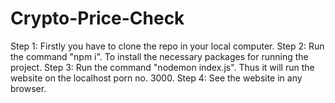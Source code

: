 # Crypto-Price-Check
Step 1:
Firstly you have to clone the repo in your local computer.
Step 2:
Run the command "npm i".
To install the necessary packages for running the project.
Step 3:
Run the command "nodemon index.js".
Thus it will run the website on the localhost porn no. 3000.
Step 4:
See the website in any browser.
